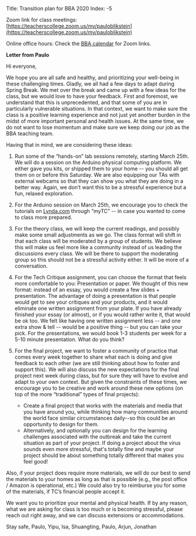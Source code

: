 Title: Transition plan for BBA 2020
Index: -5

Zoom link for class meetings: [https://teacherscollege.zoom.us/my/pauloblikstein](https://teacherscollege.zoom.us/my/pauloblikstein)

Online office hours: Check the [BBA calendar](http://beyondbitsandatoms.org/pages/office-hours.html) for Zoom links.


**Letter from Paulo**

Hi everyone,

We hope you are all safe and healthy, and prioritizing your well-being in these challenging times. Gladly, we all had a few days to adapt during Spring Break. We met over the break and came up with a few ideas for the class, but we would love to have your feedback.
First and foremost, we understand that this is unprecedented, and that some of you are in particularly vulnerable situations. In that context, we want to make sure the class is a positive learning experience and not just yet another burden in the midst of more important personal and health issues. At the same time, we do not want to lose momentum and make sure we keep doing our job as the BBA teaching team.

Having that in mind, we are considering these ideas:

1. Run some of the “hands-on” lab sessions remotely, starting March 25th. We will do a session on the Arduino physical computing platform. We either gave you kits, or shipped them to your home -- you should all get them on or before this Saturday. We are also equipping our TAs with external webcams so that they can show you what they are doing in a better way. Again, we don’t want this to be a stressful experience but a fun, relaxed exploration.

2. For the Arduino session on March 25th, we encourage you to check the tutorials on [Lynda.com](Lynda.com) through “myTC” -- in case you wanted to come to class more prepared.

3. For the theory class, we will keep the current readings, and possibly make some small adjustments as we go. The class format will shift in that each class will be moderated by a group of students. We believe this will make us feel more like a community instead of us leading the discussions every class. We will be there to support the moderating group so this should not be a stressful activity either. It will be more of a conversation.

4. For the Tech Critique assignment, you can choose the format that feels more comfortable to you: Presentation or paper. We thought of this new format: instead of an essay, you would create a few slides + presentation. The advantage of doing a presentation is that people would get to see your critiques and your products, and it would eliminate one written assignment from your plate. If you have already finished your essay (or almost), or if you would rather write it, that would be ok too. We felt like having one written assignment less -- and one extra show & tell -- would be a positive thing -- but you can take your pick. For the presentations, we would book 1-3 students per week for a 5-10 minute presentation. What do you think?

5. For the final project, we want to foster a community of practice that comes every week together to share what each is doing and give feedback to each other (we are still thinking about how to foster and support this). We will also discuss the new expectations for the final project next week during class, but for sure they will have to evolve and adapt to your own context. But given the constraints of these times, we encourage you to be creative and work around these new options (on top of the more “traditional” types of final projects):

    - Create a final project that works with the materials and media that you have around you, while thinking how many communities around the world face similar circumstances daily--so this could be an opportunity to design for them.
    - Alternatively, and optionally you can design for the learning challenges associated with the outbreak and take the current situation as part of your project. If doing a project about the virus sounds even more stressful, that's totally fine and maybe your project should be about something totally different that makes you feel good!

Also, if your project does require more materials, we will do our best to send the materials to your homes as long as that is possible (e.g., the post office / Amazon is operational, etc.) We could also try to reimburse you for some of the materials, if TC’s financial people accept it.

We want you to prioritize your mental and physical health. If by any reason, what we are asking for class is too much or is becoming stressful, please reach out right away, and we can discuss extensions or accommodations.

Stay safe,
Paulo, Yipu, Isa, Shuangting, Paulo, Arjun, Jonathan
